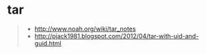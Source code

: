 # tar

> * http://www.noah.org/wiki/tar_notes
> * http://pjack1981.blogspot.com/2012/04/tar-with-uid-and-guid.html